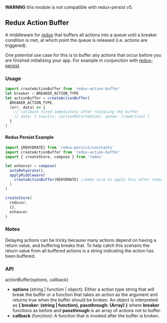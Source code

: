 **WARNNG** this module is not compatible with redux-persist v5.

## Redux Action Buffer
A middleware for [redux](https://github.com/reactjs/redux) that buffers all actions into a queue until a breaker condition is met, at which point the queue is released (i.e. actions are triggered).

One potential use case for this is to buffer any actions that occur before you are finished initializing your app. For example in conjunction with  [redux-persist](https://github.com/rt2zz/redux-persist).

### Usage
```js
import createActionBuffer from 'redux-action-buffer'
let breaker = BREAKER_ACTION_TYPE
let actionBuffer = createActionBuffer(
  BREAKER_ACTION_TYPE,
  (err, data) => {
    // callback fired immediately after releasing the buffer
    // data: { results: [actionReturnValue], queue: [rawAction] }
  }
)
```

#### Redux Persist Example
```js
import {REHYDRATE} from 'redux-persist/constants'
import createActionBuffer from 'redux-action-buffer'
import { createStore, compose } from 'redux'

let enhancer = compose(
  autoRehydrate(),
  applyMiddleware(
    createActionBuffer(REHYDRATE) //make sure to apply this after redux-thunk et al.
  )
)

createStore(
  reducer,
  {},
  enhancer
)
```

### Notes
Delaying actions can be tricky because many actions depend on having a return value, and buffering breaks that. To help catch this scenario the return value from all buffered actions is a string indicating the action has been buffered.

### API
actionBuffer(options, callback)
- **options** (string | function | object): Either a action type string that will break the buffer or a function that takes an action as the argument and returns true when the buffer should be broken. An object is interpreted as **{ breaker: (string | function), passthrough: (Array) }** where **breaker** functions as before and **passthrough** is an array of actions not to buffer.
- **callback** (function): A function that is invoked after the buffer is broken.
